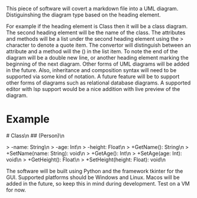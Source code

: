




This piece of software will covert a markdown file into a UML diagram.
Distiguinshing the diagram type based on the heading element.

For example if the heading element is Class then it will be a class diagram.
The second heading element will be the name of the class.
The attributes and methods will be a list under the second heading element using the > character to denote a quote item.
The convertor will distinguish between an attribute and a method will the () in the list item.
To note the end of the diagram will be a double new line, or another heading element marking the beginning of the next diagram.
Other forms of UML diagrams will be added in the future.
Also, inheritance and composition syntax will need to be supported via some kind of notation.
A future feature will be to support other forms of diagrams such as relational database diagrams.
A supported editor with lsp support would be a nice addition with live preview of the diagram.

# Example
\# Class\n
\## (Person)\n

\> -name: String\n
\> -age: Int\n
\> -height: Float\n
\> +GetName(): String\n
\> +SetName(name: String): void\n
\> +GetAge(): Int\n
\> +SetAge(age: Int): void\n
\> +GetHeight(): Float\n
\> +SetHeight(height: Float): void\n

The software will be built using Python and the framework tkinter for the GUI. Supported platforms should be Windows and Linux. 
Macos will be added in the future, so keep this in mind during development. Test on a VM for now.
